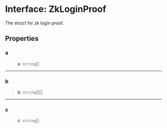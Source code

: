 # Interface: ZkLoginProof

The struct for zk login proof.

## Properties

### a

> **a**: `string`[]

***

### b

> **b**: `string`[][]

***

### c

> **c**: `string`[]
